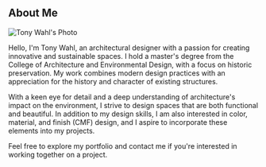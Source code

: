 <section id="bio">
  <h2>About Me</h2>
  <div class="bio-container">
    <img src="your-photo.jpg" alt="Tony Wahl's Photo" class="bio-photo" />
    <div class="bio-text">
      <p>Hello, I'm Tony Wahl, an architectural designer with a passion for creating innovative and sustainable spaces. I hold a master's degree from the College of Architecture and Environmental Design, with a focus on historic preservation. My work combines modern design practices with an appreciation for the history and character of existing structures.</p>
      <p>With a keen eye for detail and a deep understanding of architecture's impact on the environment, I strive to design spaces that are both functional and beautiful. In addition to my design skills, I am also interested in color, material, and finish (CMF) design, and I aspire to incorporate these elements into my projects.</p>
      <p>Feel free to explore my portfolio and contact me if you're interested in working together on a project.</p>
    </div>
  </div>
</section>
